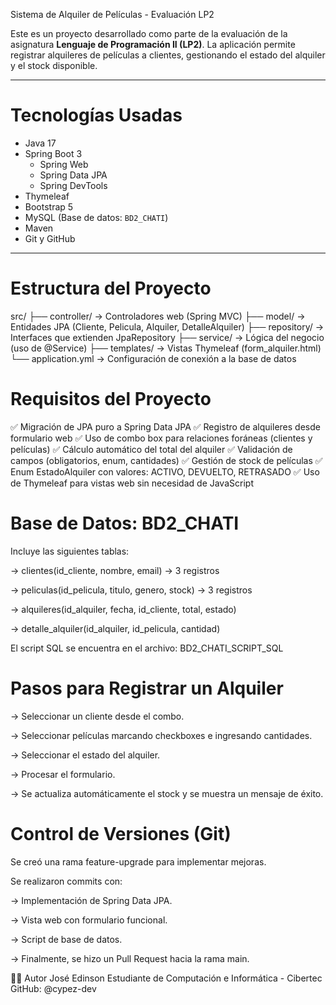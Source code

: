 Sistema de Alquiler de Películas - Evaluación LP2

Este es un proyecto desarrollado como parte de la evaluación de la asignatura **Lenguaje de Programación II (LP2)**. La aplicación permite registrar alquileres de películas a clientes, gestionando el estado del alquiler y el stock disponible.

---

# Tecnologías Usadas

-  Java 17
-  Spring Boot 3
   -  Spring Web
   -  Spring Data JPA
   -  Spring DevTools
-  Thymeleaf
-  Bootstrap 5
-  MySQL (Base de datos: `BD2_CHATI`)
-  Maven
-  Git y GitHub

---

# Estructura del Proyecto

src/
├── controller/ -> Controladores web (Spring MVC)
├── model/ -> Entidades JPA (Cliente, Pelicula, Alquiler, DetalleAlquiler)
├── repository/ -> Interfaces que extienden JpaRepository
├── service/ -> Lógica del negocio (uso de @Service)
├── templates/ -> Vistas Thymeleaf (form_alquiler.html)
└── application.yml -> Configuración de conexión a la base de datos

# Requisitos del Proyecto

✅ Migración de JPA puro a Spring Data JPA
✅ Registro de alquileres desde formulario web
✅ Uso de combo box para relaciones foráneas (clientes y películas)
✅ Cálculo automático del total del alquiler
✅ Validación de campos (obligatorios, enum, cantidades)
✅ Gestión de stock de películas
✅ Enum EstadoAlquiler con valores: ACTIVO, DEVUELTO, RETRASADO
✅ Uso de Thymeleaf para vistas web sin necesidad de JavaScript

# Base de Datos: BD2_CHATI

Incluye las siguientes tablas:

-> clientes(id_cliente, nombre, email) → 3 registros

-> peliculas(id_pelicula, titulo, genero, stock) → 3 registros

-> alquileres(id_alquiler, fecha, id_cliente, total, estado)

-> detalle_alquiler(id_alquiler, id_pelicula, cantidad)

El script SQL se encuentra en el archivo: BD2_CHATI_SCRIPT_SQL

# Pasos para Registrar un Alquiler

-> Seleccionar un cliente desde el combo.

-> Seleccionar películas marcando checkboxes e ingresando cantidades.

-> Seleccionar el estado del alquiler.

-> Procesar el formulario.

-> Se actualiza automáticamente el stock y se muestra un mensaje de éxito.

# Control de Versiones (Git)

Se creó una rama feature-upgrade para implementar mejoras.

Se realizaron commits con:

-> Implementación de Spring Data JPA.

-> Vista web con formulario funcional.

-> Script de base de datos.

-> Finalmente, se hizo un Pull Request hacia la rama main.

👨‍💻 Autor
José Edinson
Estudiante de Computación e Informática - Cibertec
GitHub: @cypez-dev
